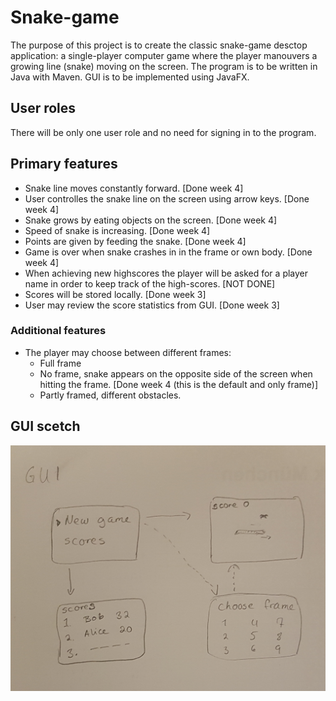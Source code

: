 # Snake-game

The purpose of this project is to create the classic snake-game desctop application: a single-player computer game where the player manouvers a growing line (snake) moving on the screen.
The program is to be written in Java with Maven. GUI is to be implemented using JavaFX.

## User roles
There will be only one user role and no need for signing in to the program. 

## Primary features
* Snake line moves constantly forward.   [Done week 4]
* User controlles the snake line on the screen using arrow keys.  [Done week 4]
* Snake grows by eating objects on the screen.  [Done week 4]
* Speed of snake is increasing.   [Done week 4]
* Points are given by feeding the snake.  [Done week 4]
* Game is over when snake crashes in in the frame or own body.  [Done week 4]
* When achieving new highscores the player will be asked for a player name in order to keep track of the high-scores.  [NOT DONE]
* Scores will be stored locally.    [Done week 3]
* User may review the score statistics from GUI.   [Done week 3]

### Additional features
* The player may choose between different frames:
  * Full frame
  * No frame, snake appears on the opposite side of the screen when hitting the frame.   [Done week 4 (this is the default and only frame)] 
  * Partly framed, different obstacles.

## GUI scetch
<img src="https://github.com/anadis504/ot-harjoitustyo/blob/master/dokumentaatio/kuvat/20201110_212041.jpg" width=750>
